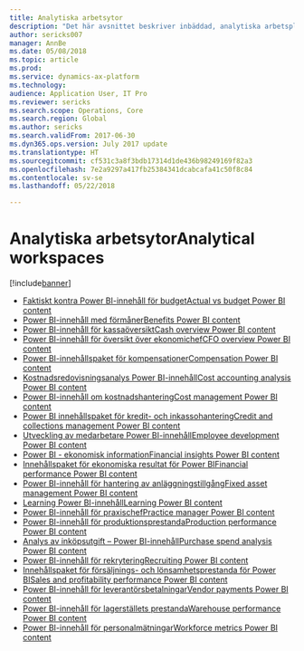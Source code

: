 ```yaml
---
title: Analytiska arbetsytor
description: "Det här avsnittet beskriver inbäddad, analytiska arbetsplatser som är tillgängliga och hänvisar till resurser där du kan lära dig mer om dem."
author: sericks007
manager: AnnBe
ms.date: 05/08/2018
ms.topic: article
ms.prod: 
ms.service: dynamics-ax-platform
ms.technology: 
audience: Application User, IT Pro
ms.reviewer: sericks
ms.search.scope: Operations, Core
ms.search.region: Global
ms.author: sericks
ms.search.validFrom: 2017-06-30
ms.dyn365.ops.version: July 2017 update
ms.translationtype: HT
ms.sourcegitcommit: cf531c3a8f3bdb17314d1de436b98249169f82a3
ms.openlocfilehash: 7e2a9297a417fb25384341dcabcafa41c50f8c84
ms.contentlocale: sv-se
ms.lasthandoff: 05/22/2018

---
```


# <a name="analytical-workspaces"></a><span data-ttu-id="4c49f-103">Analytiska arbetsytor</span><span class="sxs-lookup"><span data-stu-id="4c49f-103">Analytical workspaces</span></span>
[!include[banner](../includes/banner.md)]

- [<span data-ttu-id="4c49f-104">Faktiskt kontra Power BI-innehåll för budget</span><span class="sxs-lookup"><span data-stu-id="4c49f-104">Actual vs budget Power BI content</span></span>](ledger-budgets-power-bi.md)
- [<span data-ttu-id="4c49f-105">Power BI-innehåll med förmåner</span><span class="sxs-lookup"><span data-stu-id="4c49f-105">Benefits Power BI content</span></span>](benefits-power-bi.md)
- [<span data-ttu-id="4c49f-106">Power BI-innehåll för kassaöversikt</span><span class="sxs-lookup"><span data-stu-id="4c49f-106">Cash overview Power BI content</span></span>](../../financials/cash-bank-management/Cash-Overview-Power-BI-content.md)
- [<span data-ttu-id="4c49f-107">Power BI-innehåll för översikt över ekonomichef</span><span class="sxs-lookup"><span data-stu-id="4c49f-107">CFO overview Power BI content</span></span>](CFO-power-bi.md)
- [<span data-ttu-id="4c49f-108">Power BI-innehållspaket för kompensationer</span><span class="sxs-lookup"><span data-stu-id="4c49f-108">Compensation Power BI content</span></span>](compensation-power-bi.md)
- [<span data-ttu-id="4c49f-109">Kostnadsredovisningsanalys Power BI-innehåll</span><span class="sxs-lookup"><span data-stu-id="4c49f-109">Cost accounting analysis Power BI content</span></span>](cost-accounting-analysis-content-pack.md) 
- [<span data-ttu-id="4c49f-110">Power BI-innehåll om kostnadshantering</span><span class="sxs-lookup"><span data-stu-id="4c49f-110">Cost management Power BI content</span></span>](cost-management-content-pack.md)    
- [<span data-ttu-id="4c49f-111">Power BI innehållspaket för kredit- och inkassohantering</span><span class="sxs-lookup"><span data-stu-id="4c49f-111">Credit and collections management Power BI content</span></span>](../../financials/accounts-receivable/credit-collections-power-bi.md)
- [<span data-ttu-id="4c49f-112">Utveckling av medarbetare Power BI-innehåll</span><span class="sxs-lookup"><span data-stu-id="4c49f-112">Employee development Power BI content</span></span>](employee-development-PBI.md) 
- [<span data-ttu-id="4c49f-113">Power BI - ekonomisk information</span><span class="sxs-lookup"><span data-stu-id="4c49f-113">Financial insights Power BI content</span></span>](financial-insights.md)
- [<span data-ttu-id="4c49f-114">Innehållspaket för ekonomiska resultat för Power BI</span><span class="sxs-lookup"><span data-stu-id="4c49f-114">Financial performance Power BI content</span></span>](financial-performance-power-bi-content-pack.md)
- [<span data-ttu-id="4c49f-115">Power BI-innehåll för hantering av anläggningstillgång</span><span class="sxs-lookup"><span data-stu-id="4c49f-115">Fixed asset management Power BI content</span></span>](../../financials/fixed-assets/Fixed-asset-management-workspace.md)
- [<span data-ttu-id="4c49f-116">Learning Power BI-innehåll</span><span class="sxs-lookup"><span data-stu-id="4c49f-116">Learning Power BI content</span></span>](learning-power-bi.md)
- [<span data-ttu-id="4c49f-117">Power BI-innehåll för praxischef</span><span class="sxs-lookup"><span data-stu-id="4c49f-117">Practice manager Power BI content</span></span>](practice-manager-power-bi.md)
- [<span data-ttu-id="4c49f-118">Power BI-innehåll för produktionsprestanda</span><span class="sxs-lookup"><span data-stu-id="4c49f-118">Production performance Power BI content</span></span>](production-performance-power-bi.md)
- [<span data-ttu-id="4c49f-119">Analys av inköpsutgift – Power BI-innehåll</span><span class="sxs-lookup"><span data-stu-id="4c49f-119">Purchase spend analysis Power BI content</span></span>](purchase-content-pack-for-power-bi.md) 
- [<span data-ttu-id="4c49f-120">Power BI-innehåll för rekrytering</span><span class="sxs-lookup"><span data-stu-id="4c49f-120">Recruiting Power BI content</span></span>](recruiting-analysis-power-bi-content-pack.md) 
- [<span data-ttu-id="4c49f-121">Innehållspaket för försäljnings- och lönsamhetsprestanda för Power BI</span><span class="sxs-lookup"><span data-stu-id="4c49f-121">Sales and profitability performance Power BI content</span></span>](sales-profitability-performance-content-pack.md)
- [<span data-ttu-id="4c49f-122">Power BI-innehåll för leverantörsbetalningar</span><span class="sxs-lookup"><span data-stu-id="4c49f-122">Vendor payments Power BI content</span></span>](../../financials/accounts-payable/Vendor-payments-workspace.md)
- [<span data-ttu-id="4c49f-123">Power BI-innehåll för lagerställets prestanda</span><span class="sxs-lookup"><span data-stu-id="4c49f-123">Warehouse performance Power BI content</span></span>](warehouse-power-bi-content.md)
- [<span data-ttu-id="4c49f-124">Power BI-innehåll för personalmätningar</span><span class="sxs-lookup"><span data-stu-id="4c49f-124">Workforce metrics Power BI content</span></span>](workforce-analysis-power-bi-content-pack.md)  

